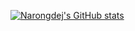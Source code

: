 [![Narongdej's GitHub stats](https://github-readme-stats.vercel.app/api?username=narongdejsrn&count_private=true&theme=dark)](https://github.com/anuraghazra/github-readme-stats)
